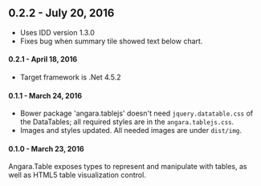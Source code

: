 ## 0.2.2 - July 20, 2016

* Uses IDD version 1.3.0
* Fixes bug when summary tile showed text below chart.

#### 0.2.1 - April 18, 2016

* Target framework is .Net 4.5.2

#### 0.1.1 - March 24, 2016

* Bower package 'angara.tablejs' doesn't need `jquery.datatable.css` of the DataTables; all required styles are in the `angara.tablejs.css`.
* Images and styles updated. All needed images are under `dist/img`.

#### 0.1.0 - March 23, 2016

Angara.Table exposes types to represent and manipulate with tables, as well as HTML5 table visualization control.

